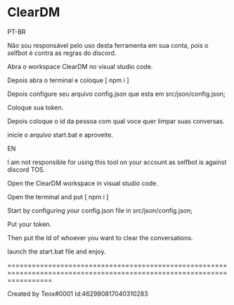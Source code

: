 # ClearDM

PT-BR

Não sou responsável pelo uso desta ferramenta em sua conta, pois o selfbot é contra as regras do discord.

Abra o workspace ClearDM no visual studio code.

Depois abra o terminal e coloque [ npm i ]

Depois configure seu arquivo config.json que esta em src/json/config.json;

Coloque sua token.

Depois coloque o id da pessoa com qual voce quer limpar suas conversas.

inicie o arquivo start.bat e aproveite.

EN 

I am not responsible for using this tool on your account as selfbot is against discord TOS.

Open the ClearDM workspace in visual studio code.

Open the terminal and put [ npm i ]

Start by configuring your config.json file in src/json/config.json;

Put your token.

Then put the Id of whoever you want to clear the conversations.

launch the start.bat file and enjoy.

=======================================================================================================================

Created by Teox#0001 Id:462980817040310283
